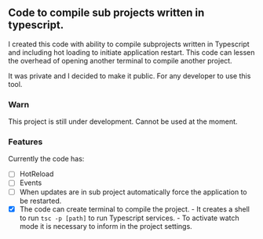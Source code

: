## Code to compile sub projects written in typescript.
I created this code with ability to compile subprojects written in Typescript and including hot loading to initiate application restart. This code can lessen the overhead of opening another terminal to compile another project.

It was private and I decided to make it public. For any developer to use this tool.

### Warn
This project is still under development. Cannot be used at the moment.

### Features
Currently the code has:
 - [ ] HotReload
 - [ ] Events
 - [ ] When updates are in sub project automatically force the application to be restarted.
 - [X] The code can create terminal to compile the project.
       - It creates a shell to run `tsc -p [path]` to run Typescript services.
       - To activate watch mode it is necessary to inform in the project settings.
